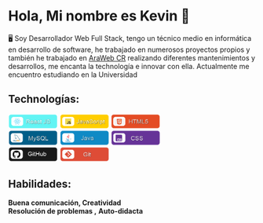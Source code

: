 # Hola, Mi nombre es Kevin 👋

🖥️ Soy Desarrollador Web Full Stack, tengo un técnico medio en informática en desarrollo de software, he trabajado en numerosos proyectos propios y también he trabajado en <a href="https://arawebcr.com/">AraWeb CR</a> realizando diferentes mantenimientos y desarrollos, me encanta la technología e innovar con ella. Actualmente me encuentro estudiando en la Universidad

## Technologías:
<section>
<img src="https://github.com/KevinJo28/KevinJo28/blob/main/Logos/React.png" style="height: 20%; width:20%;"/>
<img src="https://github.com/KevinJo28/KevinJo28/blob/main/Logos/JS.png" style="height: 20%; width:20%;"/>
<img src="https://github.com/KevinJo28/KevinJo28/blob/main/Logos/HTML5.png" style="height: 20%; width:20%;"/>

</section>
<section>
<img src="https://github.com/KevinJo28/KevinJo28/blob/main/Logos/MySQL.png" style="height: 20%; width:20%;"/>
<img src="https://github.com/KevinJo28/KevinJo28/blob/main/Logos/Java.png" style="height: 20%; width:20%;"/> 
<img src="https://github.com/KevinJo28/KevinJo28/blob/main/Logos/CSS.png" style="height: 20%; width:20%;"/>
</section>
<section>
<img src="https://github.com/KevinJo28/KevinJo28/blob/main/Logos/GitHub.png" style="height: 20%; width:20%;"/>
<img src="https://github.com/KevinJo28/KevinJo28/blob/main/Logos/Git.png" style="height: 20%; width:20%;"/>
</section>




## Habilidades:
<b>Buena comunicación, </b>
<b>Creatividad</b>
<br>
<b>Resolución de problemas ,</b>
<b>Auto-didacta</b>





